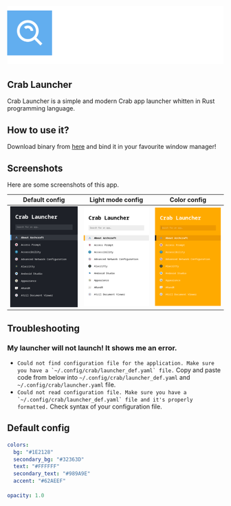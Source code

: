 # ![Logo](https://raw.githubusercontent.com/crab-wm/launcher/main/.github/assets/crab_launcher_big.svg)

## Crab Launcher
Crab Launcher is a simple and modern Crab app launcher whitten in Rust programming language.

## How to use it?
Download binary from [here](https://github.com/crab-wm/launcher/releases) and bind it in your favourite window manager!

## Screenshots
Here are some screenshots of this app.

|                                                    Default config                                                    |                                                  Light mode config                                                   |                                                     Color config                                                     |
|:--------------------------------------------------------------------------------------------------------------------:|:--------------------------------------------------------------------------------------------------------------------:|:--------------------------------------------------------------------------------------------------------------------:|
| ![Screenshot 1](https://raw.githubusercontent.com/crab-wm/launcher/main/.github/assets/screenshots/screenshot_3.png) | ![Screenshot 2](https://raw.githubusercontent.com/crab-wm/launcher/main/.github/assets/screenshots/screenshot_2.png) | ![Screenshot 3](https://raw.githubusercontent.com/crab-wm/launcher/main/.github/assets/screenshots/screenshot_1.png) |

## Troubleshooting
### My launcher will not launch! It shows me an error.
- ```Could not find configuration file for the application. Make sure you have a `~/.config/crab/launcher_def.yaml` file.```
Copy and paste code from below into `~/.config/crab/launcher_def.yaml` and `~/.config/crab/launcher.yaml` file.
- ```Could not read configuration file. Make sure you have a `~/.config/crab/launcher_def.yaml` file and it's properly formatted.```
Check syntax of your configuration file.

## Default config
```yaml
colors:
  bg: "#1E2128"
  secondary_bg: "#32363D"
  text: "#FFFFFF"
  secondary_text: "#989A9E"
  accent: "#62AEEF"

opacity: 1.0
```
